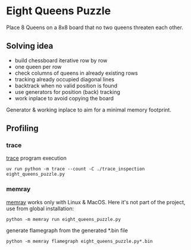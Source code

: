 # Eight Queens Puzzle

Place 8 Queens on a 8x8 board that no two queens threaten each other.

## Solving idea

- build chessboard iterative row by row
- one queen per row
- check columns of queens in already existing rows
- tracking already occupied diagonal lines
- backtrack when no valid position is found
- use generators for position (back) tracking
- work inplace to avoid copying the board

Generator & working inplace to aim for a minimal memory footprint.

## Profiling

### trace

[trace](https://docs.python.org/3/library/trace.html) program execution

```
uv run python -m trace --count -C ./trace_inspection eight_queens_puzzle.py
```

### memray

[memray](https://github.com/bloomberg/memray) works only with Linux & MacOS. Here it's not part of the project, use from global installation:

```
python -m memray run eight_queens_puzzle.py
```

generate flamegraph from the generated *.bin file

```
python -m memray flamegraph eight_queens_puzzle.py*.bin
```
